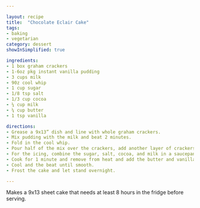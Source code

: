 ```yaml
---

layout: recipe
title:  "Chocolate Eclair Cake"
tags: 
- baking
- vegetarian
category: dessert
showInSimplified: true

ingredients:
- 1 box graham crackers
- 1-6oz pkg instant vanilla pudding
- 3 cups milk
- 90z cool whip
- 1 cup sugar
- 1/8 tsp salt
- 1/3 cup cocoa
- ¼ cup milk
- ¼ cup butter
- 1 tsp vanilla

directions:
- Grease a 9x13” dish and line with whole graham crackers.
- Mix pudding with the milk and beat 2 minutes. 
- Fold in the cool whip. 
- Pour half of the mix over the crackers, add another layer of crackers, pour the remaining mix, and finish with a layer of crackers. 
- For the icing, combine the sugar, salt, cocoa, and milk in a saucepan and bring to a boil. 
- Cook for 1 minute and remove from heat and add the butter and vanilla. 
- Cool and the beat until smooth. 
- Frost the cake and let stand overnight.

---
```


Makes a 9x13 sheet cake that needs at least 8 hours in the fridge before serving.